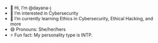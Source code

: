 - 👋 Hi, I’m @dayana-j
- 👀 I’m interested in Cybersecurity
- 🌱 I’m currently learning Ethics in Cybersecurity, Ethical Hacking, and more
- 😄 Pronouns: She/her/hers
- ⚡ Fun fact: My personality type is INTP. 

<!---
dayana-j/dayana-j is a ✨ special ✨ repository because its `README.md` (this file) appears on your GitHub profile.
You can click the Preview link to take a look at your changes.
--->
